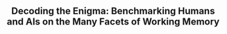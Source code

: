 <h2 align="center">
  Decoding the Enigma: Benchmarking Humans and AIs on the Many Facets of Working Memory
</h2>
